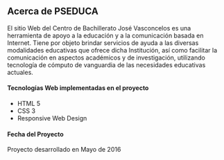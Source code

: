 ## Acerca de PSEDUCA

El sitio Web del Centro de Bachillerato José Vasconcelos es una herramienta de apoyo a la educación y a la comunicación basada en Internet. Tiene por objeto brindar servicios de ayuda a las diversas modalidades educativas que ofrece dicha Institución, así como facilitar la comunicación en aspectos académicos y de investigación, utilizando tecnología de cómputo de vanguardia de las necesidades educativas actuales.

#### Tecnologías Web implementadas en el proyecto

- HTML 5
- CSS 3
- Responsive Web Design

#### Fecha del Proyecto

Proyecto desarrollado en Mayo de 2016
